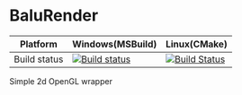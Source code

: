 # BaluRender

Platform | Windows(MSBuild) | Linux(CMake)
---------|---------|-------
Build status | [![Build status](https://ci.appveyor.com/api/projects/status/mjtas13ldg1xp2rw?svg=true)](https://ci.appveyor.com/project/HumMan/balurender) | [![Build Status](https://travis-ci.org/HumMan/BaluRender.svg?branch=master)](https://travis-ci.org/HumMan/BaluRender)

Simple 2d OpenGL wrapper
